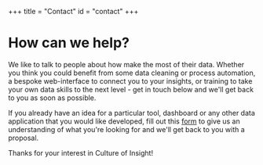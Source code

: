 +++
title = "Contact"
id = "contact"
+++

# How can we help?

We like to talk to people about how make the most of their data. Whether you think you could benefit from some data cleaning or process automation, a bespoke web-interface to connect you to your insights, or training to take your own data skills to the next level - get in touch below and we'll get back to you as soon as possible.

If you already have an idea for a particular tool, dashboard or any other data application that you would like developed, fill out this [form](https://goo.gl/forms/1GOhayNFby75TYk83) to give us an understanding of what you're looking for and we'll get back to you with a proposal.

Thanks for your interest in Culture of Insight!
